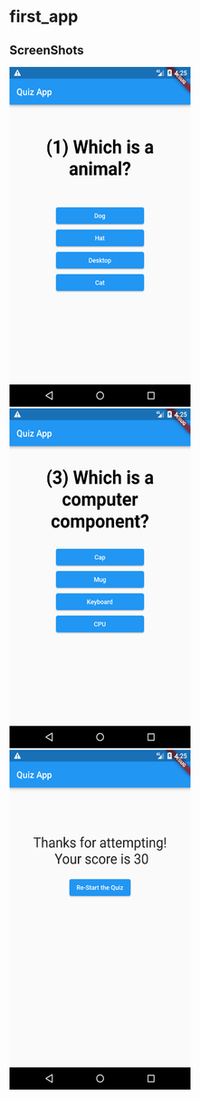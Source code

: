 # first_app

## ScreenShots

<img src="https://github.com/ChitranjanKumar78/Simple_Quiz_App/blob/master/assets/Screenshot_1641552926.png" height="600" width="320">

<img src="https://github.com/ChitranjanKumar78/Simple_Quiz_App/blob/master/assets/Screenshot_1641552933.png" height="600" width="320">

<img src="https://github.com/ChitranjanKumar78/Simple_Quiz_App/blob/master/assets/Screenshot_1641552939.png" height="600" width="320">
